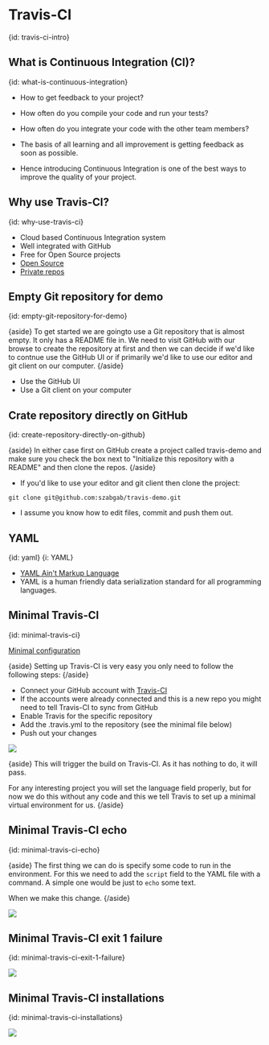 # Travis-CI
{id: travis-ci-intro}

## What is Continuous Integration (CI)?
{id: what-is-continuous-integration}

* How to get feedback to your project?
* How often do you compile your code and run your tests?
* How often do you integrate your code with the other team members?

* The basis of all learning and all improvement is getting feedback as soon as possible.
* Hence introducing Continuous Integration is one of the best ways to improve the quality of your project.

## Why use Travis-CI?
{id: why-use-travis-ci}

* Cloud based Continuous Integration system
* Well integrated with GitHub
* Free for Open Source projects
* [Open Source](https://travis-ci.org/)
* [Private repos](https://travis-ci.com/)


## Empty Git repository for demo
{id: empty-git-repository-for-demo}

{aside}
To get started we are goingto use a Git repository that is almost empty. It only has a README file in.
We need to visit GitHub with our browse to create the repository at first and then we can decide if we'd like to
contnue use the GitHub UI or if primarily we'd like to use our editor and git client on our computer.
{/aside}

* Use the GitHub UI
* Use a Git client on your computer

## Crate repository directly on GitHub
{id: create-repository-directly-on-github}

{aside}
In either case first on GitHub create a project called travis-demo and make sure you check the box next to "Initialize this repository with a README" and then clone the repos.
{/aside}

* If you'd like to use your editor and git client then clone the project:

```
git clone git@github.com:szabgab/travis-demo.git
```

* I assume you know how to edit files, commit and push them out.

## YAML
{id: yaml}
{i: YAML}

* [YAML Ain't Markup Language](https://yaml.org/)
* YAML is a human friendly data serialization standard for all programming languages.

## Minimal Travis-CI
{id: minimal-travis-ci}

[Minimal configuration](https://docs.travis-ci.com/user/languages/minimal-and-generic/)

{aside}
Setting up Travis-CI is very easy you only need to follow the following steps:
{/aside}


* Connect your GitHub account with [Travis-CI](https://travis-ci.org/)
* If the accounts were already connected and this is a new repo you might need to tell Travis-CI to sync from GitHub
* Enable Travis for the specific repository
* Add the .travis.yml to the repository (see the minimal file below)
* Push out your changes

![](examples/minimal/.travis.yml)

{aside}
This will trigger the build on Travis-CI. As it has nothing to do, it will pass.

For any interesting project you will set the language field properly, but for now we do this without any code and this we tell Travis to set up a minimal virtual environment for us.
{/aside}

## Minimal Travis-CI echo
{id: minimal-travis-ci-echo}

{aside}
The first thing we can do is specify some code to run in the environment. For this we need to add the `script` field to the YAML file with a command.
A simple one would be just to `echo` some text.

When we make this change.
{/aside}

![](examples/minimal-echo/.travis.yml)

## Minimal Travis-CI exit 1 failure
{id: minimal-travis-ci-exit-1-failure}

![](examples/minimal-exit-1/.travis.yml)


## Minimal Travis-CI installations
{id: minimal-travis-ci-installations}


![](examples/minimal-installations/.travis.yml)

